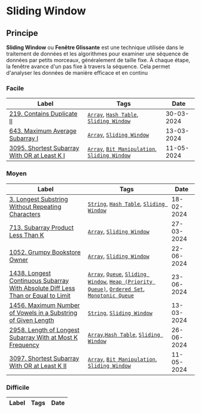# Sliding Window

## Principe

**Sliding Window** ou **Fenêtre Glissante** est une technique utilisée dans le traitement de données et les algorithmes pour examiner une séquence de données par petits morceaux, généralement de taille fixe. À chaque étape, la fenêtre avance d'un pas fixe à travers la séquence. Cela permet d'analyser les données de manière efficace et en continu

### Facile

| Label                                                                                                                     | Tags                                                                                                        | Date       |
| ------------------------------------------------------------------------------------------------------------------------- | ----------------------------------------------------------------------------------------------------------- | ---------- |
| [219. Contains Duplicate II](../Probleme/0219.%20Contains%20Duplicate%20II/)                                              | [`Array`](./array.md), [`Hash Table`](./hash_table.md), [`Sliding Window`](./sliding_window.md)             | 30-03-2024 |
| [643. Maximum Average Subarray I](../Probleme/0643.%20Maximum%20Average%20Subarray%20I/)                                  | [`Array`](./array.md), [`Sliding Window`](./sliding_window.md)                                              | 13-03-2024 |
| [3095. Shortest Subarray With OR at Least K I](../Probleme/3095.%20Shortest%20Subarray%20With%20OR%20at%20Least%20K%20I/) | [`Array`](./array.md), [`Bit Manipulation`](./bit_manipulation.md), [`Sliding Window`](./sliding_window.md) | 11-05-2024 |

### Moyen

| Label                                                                                                                                                                                                     | Tags                                                                                                                                                                                                                | Date       |
| --------------------------------------------------------------------------------------------------------------------------------------------------------------------------------------------------------- | ------------------------------------------------------------------------------------------------------------------------------------------------------------------------------------------------------------------- | ---------- |
| [3. Longest Substring Without Repeating Characters](../Probleme/0003.%20Longest%20Substring%20Without%20Repeating%20Characters/)                                                                          | [`String`](./string.md), [`Hash Table`](./hash_table.md), [`Sliding Window`](./sliding_window.md)                                                                                                                   | 18-02-2024 |
| [713. Subarray Product Less Than K](../Probleme/0713.%20Subarray%20Product%20Less%20Than%20K/)                                                                                                            | [`Array`](./array.md), [`Sliding Window`](./sliding_window.md)                                                                                                                                                      | 27-03-2024 |
| [1052. Grumpy Bookstore Owner](../Probleme/1052.%20Grumpy%20Bookstore%20Owner/)                                                                                                                           | [`Array`](./array.md), [`Sliding Window`](./sliding_window.md)                                                                                                                                                      | 22-06-2024 |
| [1438. Longest Continuous Subarray With Absolute Diff Less Than or Equal to Limit](../Probleme/1438.%20Longest%20Continuous%20Subarray%20With%20Absolute%20Diff%20Less%20Than%20or%20Equal%20to%20Limit/) | [`Array`](./array.md), [`Queue`](./queue.md), [`Sliding Window`](./sliding_window.md), [`Heap (Priority Queue)`](./priority_queue.md), [`Ordered Set`](./ordered_set.md), [`Monotonic Queue`](./monotonic_queue.md) | 23-06-2024 |
| [1456. Maximum Number of Vowels in a Substring of Given Length](../Probleme/1456.%20Maximum%20Number%20of%20Vowels%20in%20a%20Substring%20of%20Given%20Length/)                                           | [`String`](./string.md), [`Sliding Window`](./sliding_window.md)                                                                                                                                                    | 13-03-2024 |
| [2958. Length of Longest Subarray With at Most K Frequency](../Probleme/2958.%20Length%20of%20Longest%20Subarray%20With%20at%20Most%20K%20Frequency/)                                                     | [`Array`](./array.md),[`Hash Table`](./hash_table.md), [`Sliding Window`](./sliding_window.md)                                                                                                                      | 26-06-2024 |
| [3097. Shortest Subarray With OR at Least K II](../Probleme/3097.%20Shortest%20Subarray%20With%20OR%20at%20Least%20K%20II/)                                                                               | [`Array`](./array.md), [`Bit Manipulation`](./bit_manipulation.md), [`Sliding Window`](./sliding_window.md)                                                                                                         | 11-05-2024 |

### Difficile

| Label | Tags | Date |
| ----- | ---- | ---- |
